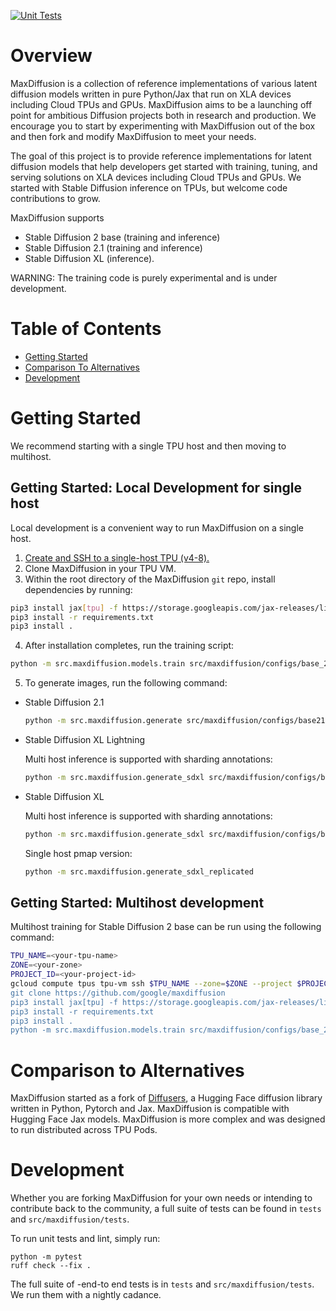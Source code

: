 <!--
 Copyright 2024 Google LLC

 Licensed under the Apache License, Version 2.0 (the "License");
 you may not use this file except in compliance with the License.
 You may obtain a copy of the License at

      https://www.apache.org/licenses/LICENSE-2.0

 Unless required by applicable law or agreed to in writing, software
 distributed under the License is distributed on an "AS IS" BASIS,
 WITHOUT WARRANTIES OR CONDITIONS OF ANY KIND, either express or implied.
 See the License for the specific language governing permissions and
 limitations under the License.
 -->

[![Unit Tests](https://github.com/google/maxtext/actions/workflows/UnitTests.yml/badge.svg)](https://github.com/google/maxdiffusion/actions/workflows/UnitTests.yml)

# Overview 

MaxDiffusion is a collection of reference implementations of various latent diffusion models written in pure Python/Jax that run on XLA devices including Cloud TPUs and GPUs. MaxDiffusion aims to be a launching off point for ambitious Diffusion projects both in research and production. We encourage you to start by experimenting with MaxDiffusion out of the box and then fork and modify MaxDiffusion to meet your needs.

The goal of this project is to provide reference implementations for latent diffusion models that help developers get started with training, tuning, and serving solutions on XLA devices including Cloud TPUs and GPUs. We started with Stable Diffusion inference on TPUs, but welcome code contributions to grow.

MaxDiffusion supports 
* Stable Diffusion 2 base (training and inference)
* Stable Diffusion 2.1 (training and inference) 
* Stable Diffusion XL (inference).

WARNING: The training code is purely experimental and is under development.

# Table of Contents

* [Getting Started](#getting-started)
* [Comparison To Alternatives](#comparison-to-alternatives)
* [Development](#development)

# Getting Started

We recommend starting with a single TPU host and then moving to multihost.

## Getting Started: Local Development for single host
Local development is a convenient way to run MaxDiffusion on a single host. 

1. [Create and SSH to a single-host TPU (v4-8). ](https://cloud.google.com/tpu/docs/users-guide-tpu-vm#creating_a_cloud_tpu_vm_with_gcloud)
2. Clone MaxDiffusion in your TPU VM.
3. Within the root directory of the MaxDiffusion `git` repo, install dependencies by running:
```bash
pip3 install jax[tpu] -f https://storage.googleapis.com/jax-releases/libtpu_releases.html
pip3 install -r requirements.txt
pip3 install .
```
4. After installation completes, run the training script:
```bash
python -m src.maxdiffusion.models.train src/maxdiffusion/configs/base_2_base.yml run_name="my_run" base_output_directory="gs://your-bucket/" train_data_dir=gs://jfacevedo-maxdiffusion/laion400m/tf_records
```
5. To generate images, run the following command:
 
- Stable Diffusion 2.1
  ```bash
  python -m src.maxdiffusion.generate src/maxdiffusion/configs/base21.yml run_name="my_run"
  ```

- Stable Diffusion XL Lightning

  Multi host inference is supported with sharding annotations:

  ```bash
  python -m src.maxdiffusion.generate_sdxl src/maxdiffusion/configs/base_xl_lightning.yml run_name="my_run"
  ```
- Stable Diffusion XL

  Multi host inference is supported with sharding annotations:

  ```bash
  python -m src.maxdiffusion.generate_sdxl src/maxdiffusion/configs/base_xl.yml run_name="my_run"
  ```

  Single host pmap version:
  
  ```bash
  python -m src.maxdiffusion.generate_sdxl_replicated
  ```

## Getting Started: Multihost development
Multihost training for Stable Diffusion 2 base can be run using the following command:
```bash
TPU_NAME=<your-tpu-name>
ZONE=<your-zone>
PROJECT_ID=<your-project-id>
gcloud compute tpus tpu-vm ssh $TPU_NAME --zone=$ZONE --project $PROJECT_ID --worker=all --command="
git clone https://github.com/google/maxdiffusion
pip3 install jax[tpu] -f https://storage.googleapis.com/jax-releases/libtpu_releases.html
pip3 install -r requirements.txt
pip3 install .
python -m src.maxdiffusion.models.train src/maxdiffusion/configs/base_2_base.yml run_name=my_run base_output_directory=gs://your-bucket/"
```

# Comparison to Alternatives

MaxDiffusion started as a fork of [Diffusers](https://github.com/huggingface/diffusers), a Hugging Face diffusion library written in Python, Pytorch and Jax. MaxDiffusion is compatible with Hugging Face Jax models. MaxDiffusion is more complex and was designed to run distributed across TPU Pods. 

# Development

Whether you are forking MaxDiffusion for your own needs or intending to contribute back to the community, a full suite of tests can be found in `tests` and `src/maxdiffusion/tests`.

To run unit tests and lint, simply run:
```
python -m pytest
ruff check --fix .
```

The full suite of -end-to end tests is in `tests` and `src/maxdiffusion/tests`. We run them with a nightly cadance.
